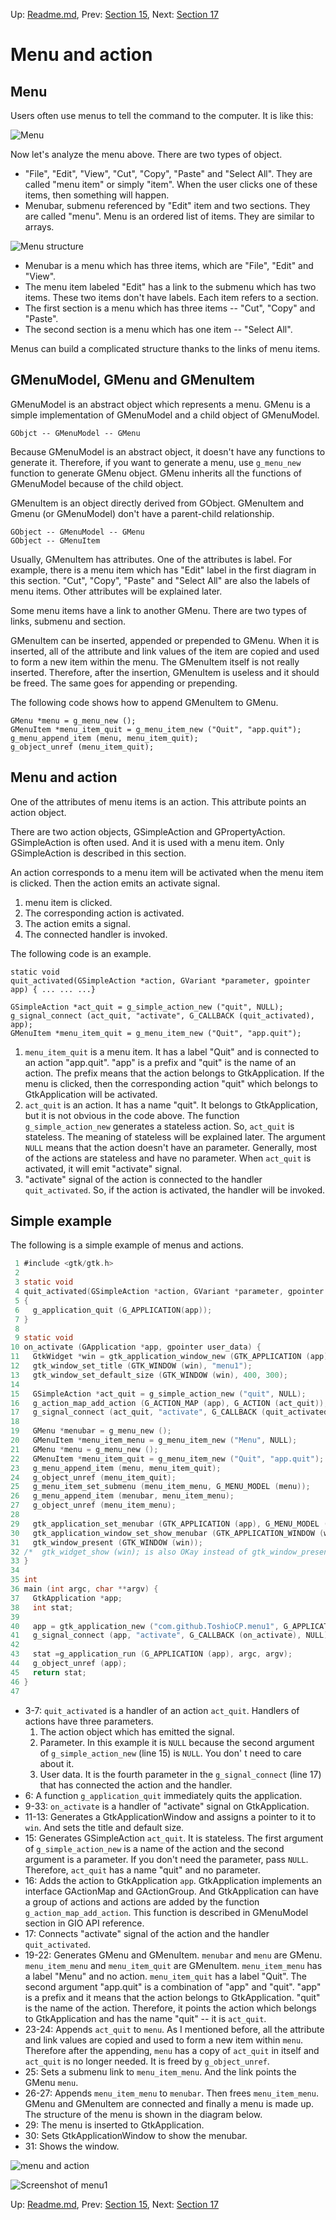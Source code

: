Up: [Readme.md](../Readme.md),  Prev: [Section 15](sec15.md), Next: [Section 17](sec17.md)

# Menu and action

## Menu

Users often use menus to tell the command to the computer.
It is like this:

![Menu](../image/menu.png)

Now let's analyze the menu above.
There are two types of object.

- "File", "Edit", "View", "Cut", "Copy", "Paste" and "Select All".
They are called "menu item" or simply "item".
When the user clicks one of these items, then something will happen.
- Menubar, submenu referenced by "Edit" item and two sections.
They are called "menu".
Menu is an ordered list of items.
They are similar to arrays.

![Menu structure](../image/menu_structure.png)

- Menubar is a menu which has three items, which are "File", "Edit" and "View".
- The menu item labeled "Edit" has a link to the submenu which has two items.
These two items don't have labels.
Each item refers to a section.
- The first section is a menu which has three items -- "Cut", "Copy" and "Paste".
- The second section is a menu which has one item -- "Select All".

Menus can build a complicated structure thanks to the links of menu items.

## GMenuModel, GMenu and GMenuItem

GMenuModel is an abstract object which represents a menu.
GMenu is a simple implementation of GMenuModel and a child object of GMenuModel.

    GObjct -- GMenuModel -- GMenu

Because GMenuModel is an abstract object, it doesn't have any functions to generate it.
Therefore, if you want to generate a menu, use `g_menu_new` function to generate GMenu object.
GMenu inherits all the functions of GMenuModel because of the child object.

GMenuItem is an object directly derived from GObject.
GMenuItem and Gmenu (or GMenuModel) don't have a parent-child relationship.

    GObject -- GMenuModel -- GMenu
    GObject -- GMenuItem

Usually, GMenuItem has attributes.
One of the attributes is label.
For example, there is a menu item which has "Edit" label in the first diagram in this section.
"Cut", "Copy", "Paste" and "Select All" are also the labels of menu items.
Other attributes will be explained later.

Some menu items have a link to another GMenu.
There are two types of links, submenu and section.

GMenuItem can be inserted, appended or prepended to GMenu.
When it is inserted, all of the attribute and link values of the item are copied and used to form a new item within the menu.
The GMenuItem itself is not really inserted.
Therefore, after the insertion, GMenuItem is useless and it should be freed.
The same goes for appending or prepending.

The following code shows how to append GMenuItem to GMenu.

    GMenu *menu = g_menu_new ();
    GMenuItem *menu_item_quit = g_menu_item_new ("Quit", "app.quit");
    g_menu_append_item (menu, menu_item_quit);
    g_object_unref (menu_item_quit);

## Menu and action

One of the attributes of menu items is an action.
This attribute points an action object.

There are two action objects, GSimpleAction and GPropertyAction.
GSimpleAction is often used.
And it is used with a menu item.
Only GSimpleAction is described in this section.

An action corresponds to a menu item will be activated when the menu item is clicked.
Then the action emits an activate signal.

1. menu item is clicked.
2. The corresponding action is activated.
3. The action emits a signal.
4. The connected handler is invoked.


The following code is an example.

    static void
    quit_activated(GSimpleAction *action, GVariant *parameter, gpointer app) { ... ... ...}

    GSimpleAction *act_quit = g_simple_action_new ("quit", NULL);
    g_signal_connect (act_quit, "activate", G_CALLBACK (quit_activated), app);
    GMenuItem *menu_item_quit = g_menu_item_new ("Quit", "app.quit");

1. `menu_item_quit` is a menu item.
It has a label "Quit" and is connected to an action "app.quit".
"app" is a prefix and "quit" is the name of an action.
The prefix means that the action belongs to GtkApplication.
If the menu is clicked, then the corresponding action "quit" which belongs to GtkApplication will be activated.
2. `act_quit` is an action.
It has a name "quit".
It belongs to GtkApplication, but it is not obvious in the code above.
The function `g_simple_action_new` generates a stateless action.
So, `act_quit` is stateless.
The meaning of stateless will be explained later.
The argument `NULL` means that the action doesn't have an parameter.
Generally, most of the actions are stateless and have no parameter.
When `act_quit` is activated, it will emit "activate" signal.
3. "activate" signal of the action is connected to the handler `quit_activated`.
So, if the action is activated, the handler will be invoked.

## Simple example

The following is a simple example of menus and actions.

~~~C
 1 #include <gtk/gtk.h>
 2 
 3 static void
 4 quit_activated(GSimpleAction *action, GVariant *parameter, gpointer app)
 5 {
 6   g_application_quit (G_APPLICATION(app));
 7 }
 8 
 9 static void
10 on_activate (GApplication *app, gpointer user_data) {
11   GtkWidget *win = gtk_application_window_new (GTK_APPLICATION (app));
12   gtk_window_set_title (GTK_WINDOW (win), "menu1");
13   gtk_window_set_default_size (GTK_WINDOW (win), 400, 300);
14 
15   GSimpleAction *act_quit = g_simple_action_new ("quit", NULL);
16   g_action_map_add_action (G_ACTION_MAP (app), G_ACTION (act_quit));
17   g_signal_connect (act_quit, "activate", G_CALLBACK (quit_activated), app);
18 
19   GMenu *menubar = g_menu_new ();
20   GMenuItem *menu_item_menu = g_menu_item_new ("Menu", NULL);
21   GMenu *menu = g_menu_new ();
22   GMenuItem *menu_item_quit = g_menu_item_new ("Quit", "app.quit");
23   g_menu_append_item (menu, menu_item_quit);
24   g_object_unref (menu_item_quit);
25   g_menu_item_set_submenu (menu_item_menu, G_MENU_MODEL (menu));
26   g_menu_append_item (menubar, menu_item_menu);
27   g_object_unref (menu_item_menu);
28 
29   gtk_application_set_menubar (GTK_APPLICATION (app), G_MENU_MODEL (menubar));
30   gtk_application_window_set_show_menubar (GTK_APPLICATION_WINDOW (win), TRUE);
31   gtk_window_present (GTK_WINDOW (win));
32 /*  gtk_widget_show (win); is also OKay instead of gtk_window_present. */
33 }
34 
35 int
36 main (int argc, char **argv) {
37   GtkApplication *app;
38   int stat;
39 
40   app = gtk_application_new ("com.github.ToshioCP.menu1", G_APPLICATION_FLAGS_NONE);
41   g_signal_connect (app, "activate", G_CALLBACK (on_activate), NULL);
42 
43   stat =g_application_run (G_APPLICATION (app), argc, argv);
44   g_object_unref (app);
45   return stat;
46 }
47 
~~~

- 3-7: `quit_activated` is a handler of an action `act_quit`.
Handlers of actions have three parameters.
  1. The action object which has emitted the signal.
  2. Parameter.
In this example it is `NULL` because the second argument of `g_simple_action_new` (line 15) is `NULL`.
You don' t need to care about it.
  3. User data.
It is the fourth parameter in the `g_signal_connect` (line 17) that has connected the action and the handler.
- 6: A function `g_application_quit` immediately quits the application.
- 9-33: `on_activate` is a handler of "activate" signal on GtkApplication.
- 11-13: Generates a GtkApplicationWindow and assigns a pointer to it to `win`. And sets the title and default size.
- 15: Generates GSimpleAction `act_quit`.
It is stateless.
The first argument of `g_simple_action_new` is a name of the action and the second argument is a parameter.
If you don't need the parameter, pass `NULL`.
Therefore, `act_quit` has a name "quit" and no parameter.
- 16: Adds the action to GtkApplication `app`.
GtkApplication implements an interface GActionMap and GActionGroup.
And GtkApplication can have a group of actions and actions are added by the function `g_action_map_add_action`.
This function is described in GMenuModel section in GIO API reference.
- 17: Connects "activate" signal of the action and the handler `quit_activated`.
- 19-22: Generates GMenu and GMenuItem.
`menubar` and `menu` are GMenu.
`menu_item_menu` and `menu_item_quit` are GMenuItem.
`menu_item_menu` has a label "Menu" and no action.
`menu_item_quit` has a label "Quit".
The second argument "app.quit" is a combination of "app" and "quit".
"app" is a prefix and it means that the action belongs to GtkApplication. "quit" is the name of the action.
Therefore, it points the action which belongs to GtkApplication and has the name "quit" -- it is `act_quit`.
- 23-24: Appends `act_quit` to `menu`.
As I mentioned before, all the attribute and link values are copied and used to form a new item within `menu`.
Therefore after the appending, `menu` has a copy of `act_quit` in itself and `act_quit` is no longer needed.
It is freed by `g_object_unref`.
- 25: Sets a submenu link to `menu_item_menu`.
And the link points the GMenu `menu`.
- 26-27: Appends `menu_item_menu` to `menubar`.
Then frees `menu_item_menu`.
GMenu and GMenuItem are connected and finally a menu is made up.
The structure of the menu is shown in the diagram below.
- 29: The menu is inserted to GtkApplication.
- 30: Sets GtkApplicationWindow to show the menubar.
- 31: Shows the window.

![menu and action](../image/menu1.png)

![Screenshot of menu1](../image/menu1_screenshot.png)


Up: [Readme.md](../Readme.md),  Prev: [Section 15](sec15.md), Next: [Section 17](sec17.md)
